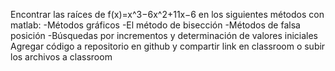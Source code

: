 Encontrar las raíces de f(x)=x^3−6x^2+11x−6 en los siguientes métodos con matlab:
-Métodos gráficos
-El método de bisección
-Métodos de falsa posición
-Búsquedas por incrementos y determinación de valores iniciales
Agregar código a repositorio en github y compartir link en classroom o subir los archivos a classroom
